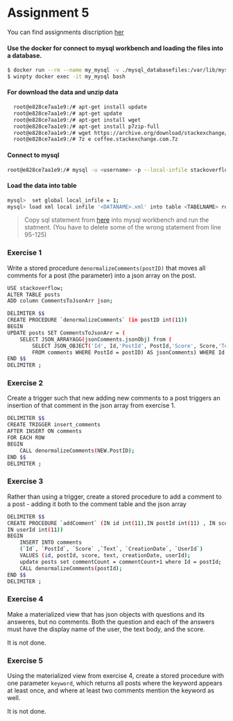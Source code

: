 # Assignment 5

You can find assignments discription [her](https://github.com/datsoftlyngby/soft2019spring-databases/blob/master/assignments/assignment5.md)

#### Use the docker for connect to mysql workbench and loading the files into a database.

```sh
$ docker run --rm --name my_mysql -v ./mysql_databasefiles:/var/lib/mysql -p 3306:3306 -e MYSQL_ROOT_PASSWORD=password -d mysql
$ winpty docker exec -it my_mysql bash
```
#### For download the data and unzip data
```sh
  root@e828ce7aa1e9:/# apt-get install update
  root@e828ce7aa1e9:/# apt-get update
  root@e828ce7aa1e9:/# apt-get install wget
  root@e828ce7aa1e9:/# apt-get install p7zip-full
  root@e828ce7aa1e9:/# wget https://archive.org/download/stackexchange/coffee.stackexchange.com.7z
  root@e828ce7aa1e9:/# 7z e coffee.stackexchange.com.7z
```
#### Connect to mysql 
```sh
root@e828ce7aa1e9:/# mysql -u <username> -p --local-infile stackoverflow
```
#### Load the data into table
```sh
mysql>  set global local_infile = 1;
mysql> load xml local infile '<DATANAME>.xml' into table <TABELNAME> rows identified by '<row>';
```
> Copy sql statement from [here](https://gist.github.com/emanoelbarreiros/c164a60e98a7482cde22) into mysql workbench and run the statment. (You have to delete some of the wrong statement from line 95-125)

 
### Exercise 1
Write a stored procedure `denormalizeComments(postID)` that moves all comments for a post (the parameter) into a json array on the post. 
```sh
USE stackoverflow;
ALTER TABLE posts
ADD column CommentsToJsonArr json;
```
```sh
DELIMITER $$
CREATE PROCEDURE `denormalizeComments` (in postID int(11))
BEGIN
UPDATE posts SET CommentsToJsonArr = (
	SELECT JSON_ARRAYAGG(jsonComments.jsonObj) from (
		SELECT JSON_OBJECT('Id', Id,'PostId', PostId,'Score', Score,'Text', Text,'CreationDate', CreationDate,'UserId', UserId) AS jsonObj
		FROM comments WHERE PostId = postID) AS jsonComments) WHERE Id = postID;
END $$
DELIMITER ;
```

### Exercise 2

Create a trigger such that new adding new comments to a post triggers an insertion of that comment in the json array from exercise 1.

```sh
DELIMITER $$
CREATE TRIGGER insert_comments
AFTER INSERT ON comments
FOR EACH ROW
BEGIN
	CALL denormalizeComments(NEW.PostID);
END $$
DELIMITER ;
```

### Exercise 3
Rather than using a trigger, create a stored procedure to add a comment to a post - adding it both to the comment table and the json array

```sh
DELIMITER $$ 
CREATE PROCEDURE `addComment` (IN id int(11),IN postId int(11) , IN score int (11), IN text TEXT , IN  creationDate DATETIME,
IN userId int(11))
BEGIN
	INSERT INTO comments
	(`Id`, `PostId`, `Score` ,`Text`, `CreationDate`, `UserId`)
	VALUES (id, postId, score, text, creationDate, userId);
	update posts set commentCount = commentCount+1 where Id = postId;
	CALL denormalizeComments(postId);
END $$
DELIMITER ;
```
### Exercise 4
Make a materialized view that has json objects with questions and its answeres, but no comments. Both the question and each of the answers must have the display name of the user, the text body, and the score.

It is not done.

### Exercise 5
Using the materialized view from exercise 4, create a stored procedure with one parameter `keyword`, which returns all posts where the keyword appears at least once, and where at least two comments mention the keyword as well.

It is not done.

